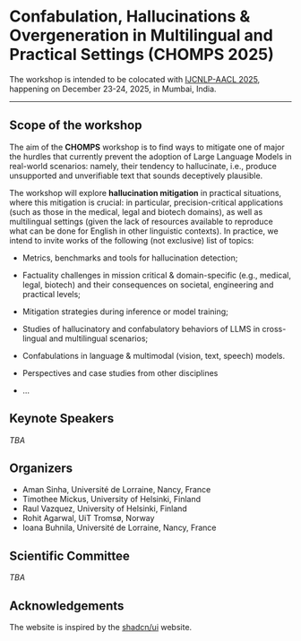 # Confabulation, Hallucinations & Overgeneration in Multilingual and Practical Settings (CHOMPS 2025)

The workshop is intended to be colocated with [IJCNLP-AACL 2025](https://www.afnlp.org/conferences/ijcnlp2025/), happening on December 23-24, 2025, in Mumbai, India.

---

## Scope of the workshop
The aim of the **CHOMPS** workshop is to find ways to mitigate one of major the hurdles that currently prevent the adoption of Large Language Models in real-world scenarios: namely, their tendency to hallucinate, i.e., produce unsupported and unverifiable text that sounds deceptively plausible. 

The workshop will explore **hallucination mitigation** in practical situations, where this mitigation is crucial: in particular,  precision-critical applications (such as those in the medical, legal and biotech domains), as well as multilingual settings (given the lack of resources available to reproduce what can be done for English in other linguistic contexts). In practice, we intend to invite works of the following (not exclusive) list of topics:

- Metrics, benchmarks and tools for hallucination detection; 

- Factuality challenges in mission critical & domain-specific (e.g., medical, legal, biotech) and their consequences on societal, engineering and practical levels;

- Mitigation strategies during inference or model training; 

- Studies of hallucinatory and confabulatory behaviors of LLMS in cross-lingual and multilingual scenarios; 

- Confabulations in language & multimodal (vision, text, speech) models.

- Perspectives and case studies from other disciplines

- …

## Keynote Speakers

_TBA_

## Organizers

- Aman Sinha, Université de Lorraine, Nancy, France
- Timothee Mickus, University of Helsinki, Finland
- Raul Vazquez, University of Helsinki, Finland
- Rohit Agarwal, UiT Tromsø, Norway
- Ioana Buhnila, Université de Lorraine, Nancy, France

## Scientific Committee

_TBA_

## Acknowledgements

The website is inspired by the [shadcn/ui](https://ui.shadcn.com/) website. 
